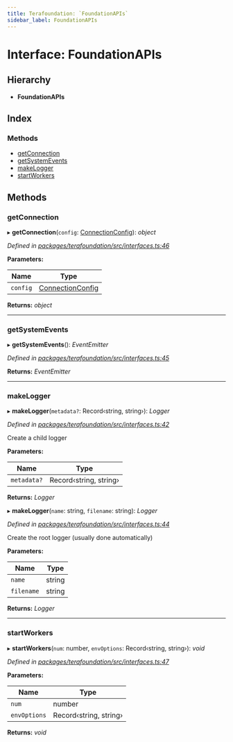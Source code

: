 ```yaml
---
title: Terafoundation: `FoundationAPIs`
sidebar_label: FoundationAPIs
---
```


# Interface: FoundationAPIs

## Hierarchy

* **FoundationAPIs**

## Index

### Methods

* [getConnection](foundationapis.md#getconnection)
* [getSystemEvents](foundationapis.md#getsystemevents)
* [makeLogger](foundationapis.md#makelogger)
* [startWorkers](foundationapis.md#startworkers)

## Methods

###  getConnection

▸ **getConnection**(`config`: [ConnectionConfig](connectionconfig.md)): *object*

*Defined in [packages/terafoundation/src/interfaces.ts:46](https://github.com/terascope/teraslice/blob/653cf7530/packages/terafoundation/src/interfaces.ts#L46)*

**Parameters:**

Name | Type |
------ | ------ |
`config` | [ConnectionConfig](connectionconfig.md) |

**Returns:** *object*

___

###  getSystemEvents

▸ **getSystemEvents**(): *EventEmitter*

*Defined in [packages/terafoundation/src/interfaces.ts:45](https://github.com/terascope/teraslice/blob/653cf7530/packages/terafoundation/src/interfaces.ts#L45)*

**Returns:** *EventEmitter*

___

###  makeLogger

▸ **makeLogger**(`metadata?`: Record‹string, string›): *Logger*

*Defined in [packages/terafoundation/src/interfaces.ts:42](https://github.com/terascope/teraslice/blob/653cf7530/packages/terafoundation/src/interfaces.ts#L42)*

Create a child logger

**Parameters:**

Name | Type |
------ | ------ |
`metadata?` | Record‹string, string› |

**Returns:** *Logger*

▸ **makeLogger**(`name`: string, `filename`: string): *Logger*

*Defined in [packages/terafoundation/src/interfaces.ts:44](https://github.com/terascope/teraslice/blob/653cf7530/packages/terafoundation/src/interfaces.ts#L44)*

Create the root logger (usually done automatically)

**Parameters:**

Name | Type |
------ | ------ |
`name` | string |
`filename` | string |

**Returns:** *Logger*

___

###  startWorkers

▸ **startWorkers**(`num`: number, `envOptions`: Record‹string, string›): *void*

*Defined in [packages/terafoundation/src/interfaces.ts:47](https://github.com/terascope/teraslice/blob/653cf7530/packages/terafoundation/src/interfaces.ts#L47)*

**Parameters:**

Name | Type |
------ | ------ |
`num` | number |
`envOptions` | Record‹string, string› |

**Returns:** *void*
